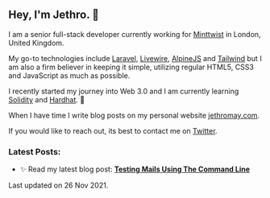 ## Hey, I'm Jethro. 👋

I am a senior full-stack developer currently working for [Minttwist](https://www.minttwist.com/) in London, United Kingdom. 

My go-to technologies include [Laravel](https://laravel.com/), [Livewire](https://laravel-livewire.com/), [AlpineJS](https://alpinejs.dev/) and [Tailwind](https://tailwindcss.com/) but I am also a firm believer in keeping it simple, utilizing regular HTML5, CSS3 and JavaScript as much as possible. 

I recently started my journey into Web 3.0 and I am currently learning [Solidity](https://soliditylang.org/) and [Hardhat](https://hardhat.org/). 🌱

When I have time I write blog posts on my personal website [jethromay.com](https://jethromay.com).

If you would like to reach out, its best to contact me on [Twitter](https://twitter.com/jethromayuk).

### Latest Posts:


- ✨ Read my latest blog post: **[Testing Mails Using The Command Line](https://jethromay.com/blog/sending-a-test-mail-from-the-command-line)**

Last updated on 26 Nov 2021.
